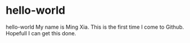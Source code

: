# hello-world
hello-world
My name is Ming Xia. This is the first time I come to Github. Hopefull I can get this done.
